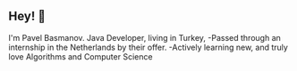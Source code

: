 ## Hey! 👋 

I'm Pavel Basmanov. Java Developer, living in Turkey, 
-Passed through an internship in the Netherlands by their offer.
-Actively learning new, and truly love Algorithms and Computer Science
